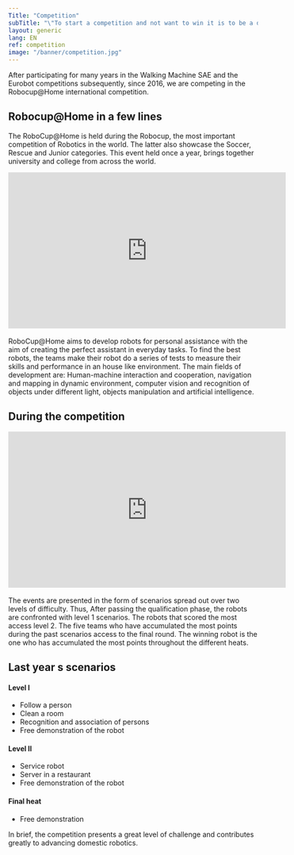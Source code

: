 ```yaml
---
Title: "Competition"
subTitle: "\"To start a competition and not want to win it is to be a dishonest competitor\" - Michel Novak"
layout: generic
lang: EN
ref: competition
image: "/banner/competition.jpg"
---
```


After participating for many years in the Walking Machine SAE and the Eurobot competitions subsequently, since 2016, we are competing in the Robocup@Home international competition.

## Robocup@Home in a few lines

The RoboCup@Home is held during the Robocup, the most important competition of Robotics in the world. The latter also showcase the Soccer, Rescue and Junior categories. This event held once a year, brings together university and college from across the world.

<center><iframe width="560" height="315" src="https://www.youtube.com/embed/YpjeNa8BAYg" frameborder="0" allowfullscreen></iframe></center><br>
RoboCup@Home aims to develop robots for personal assistance with the aim of creating the perfect assistant in everyday tasks. To find the best robots, the teams make their robot do a series of tests to measure their skills and performance in an house like environment. The main fields of development are: Human-machine interaction and cooperation, navigation and mapping in dynamic environment, computer vision and recognition of objects under different light, objects manipulation and artificial intelligence.

## During the competition

<center><iframe width="560" height="315" src="https://www.youtube.com/embed/-oGeU-58wrQ" frameborder="0" allowfullscreen></iframe></center><br>
The events are presented in the form of scenarios spread out over two levels of difficulty. Thus, After passing the qualification phase, the robots are confronted with level 1 scenarios. The robots that scored the most access level 2. The five teams who have accumulated the most points during the past scenarios access to the final round. The winning robot is the one who has accumulated the most points throughout the different heats.

## Last year s scenarios

#### Level I
* Follow a person
* Clean a room
* Recognition and association of persons
* Free demonstration of the robot

#### Level II
* Service robot
* Server in a restaurant
* Free demonstration of the robot

#### Final heat
* Free demonstration

In brief, the competition presents a great level of challenge and contributes greatly to advancing domestic robotics.
